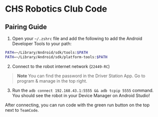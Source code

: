 # CHS Robotics Club Code

## Pairing Guide

1. Open your `~/.zshrc` file and add the following to add the Android Developer Tools to your path:

```sh
PATH=~/Library/Android/sdk/tools:$PATH
PATH=~/Library/Android/sdk/platform-tools:$PATH
```

2. Connect to the robot internet network (`22449-RC`)

> **Note**
> You can find the password in the Driver Station App. Go to program & manage in the top right.

3. Run the `adb connect 192.168.43.1:5555 && adb tcpip 5555` command. You should see the robot in your Device Manager on Android Studio!

After connecting, you can run code with the green run button on the top next to `TeamCode`.